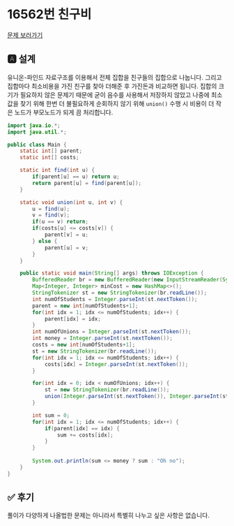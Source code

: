 # 16562번 친구비
[문제 보러가기](https://www.acmicpc.net/problem/16562)

## 🅰 설계
유니온-파인드 자료구조를 이용해서 전체 집합을 친구들의 집합으로 나눕니다.
그리고 집합마다 최소비용을 가진 친구를 찾아 더해준 후 가진돈과 비교하면 됩니다.
집합의 크기가 필요하지 않은 문제기 때문에 굳이 음수를 사용해서 저장하지 않았고
나중에 최소값을 찾기 위해 한번 더 불필요하게 순회하지 않기 위해
`union()` 수행 시 비용이 더 작은 노드가 부모노드가 되게 끔 처리합니다.

```java
import java.io.*;
import java.util.*;

public class Main {
    static int[] parent;
    static int[] costs;

    static int find(int u) {
        if(parent[u] == u) return u;
        return parent[u] = find(parent[u]);
    }

    static void union(int u, int v) {
        u = find(u);
        v = find(v);
        if(u == v) return;
        if(costs[u] <= costs[v]) {
            parent[v] = u;
        } else {
            parent[u] = v;
        }
    }

    public static void main(String[] args) throws IOException {
        BufferedReader br = new BufferedReader(new InputStreamReader(System.in));
        Map<Integer, Integer> minCost = new HashMap<>();
        StringTokenizer st = new StringTokenizer(br.readLine());
        int numOfStudents = Integer.parseInt(st.nextToken());
        parent = new int[numOfStudents+1];
        for(int idx = 1; idx <= numOfStudents; idx++) {
            parent[idx] = idx;
        }
        int numOfUnions = Integer.parseInt(st.nextToken());
        int money = Integer.parseInt(st.nextToken());
        costs = new int[numOfStudents+1];
        st = new StringTokenizer(br.readLine());
        for(int idx = 1; idx <= numOfStudents; idx++) {
            costs[idx] = Integer.parseInt(st.nextToken());
        }

        for(int idx = 0; idx < numOfUnions; idx++) {
            st = new StringTokenizer(br.readLine());
            union(Integer.parseInt(st.nextToken()), Integer.parseInt(st.nextToken()));
        }

        int sum = 0;
        for(int idx = 1; idx <= numOfStudents; idx++) {
            if(parent[idx] == idx) {
                sum += costs[idx];
            }
        }
        
        System.out.println(sum <= money ? sum : "Oh no");
    }
}
```

## ✅ 후기
풀이가 다양하게 나올법한 문제는 아니라서 특별히 나누고 싶은 사항은 없습니다.
